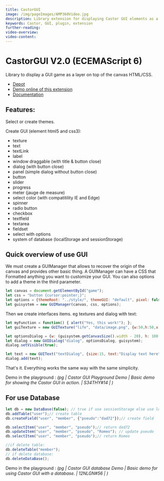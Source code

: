 ```yaml
---
title: CastorGUI
image: /img/pageImages/AMP360Video.jpg
description: Library extension for displaying Castor GUI elements as a layer on top of the canvas.
keywords: Castor, GUI, plugin, extension
further-reading:
video-overview: 
video-content:
---
```


# CastorGUI V2.0 (ECEMAScript 6)

Library to display a GUI game as a layer on top of the canvas HTML/CSS.

* [Depot](https://github.com/dad72/CastorGUI)
* [Demo online of this extension](https://www.babylon.actifgames.com/demoCastorGUI/)
* [Documentation](https://doc.babylonjs.com/extensions/)

## Features:

Select or create themes.

Create GUI (element html5 and css3):
* texture
* text
* textLink
* label
* window draggable (with title & button close)
* dialog (with button close)
* panel (simple dialog without button close)
* button
* slider
* progress
* meter (jauge de measure)
* select color (with compatitility IE and Edge)
* spinner
* radio button
* checkbox
* textfield
* textarea
* fieldset
* select with options
* system of database (localStorage and sessionStorage)

## Quick overview of use GUI

We must create a GUIManager that allows to recover the origin of the canvas and provides other basic thing.
A GUIManager can have a CSS that Formatted anything you want to customize your GUI.
You can also options to add a theme in the third parameter.

```javascript
let canvas = document.getElementById("game");
let css = "button {cursor:pointer;}";
let options = {themeRoot: "../style/", themeGUI: "default", pixel: false};
let guisystem = new GUIManager(canvas, css, options);
```
Then we create interfaces items. eg textures and dialog with text:

```javascript
let myFunction = function() { alert("Yes, this work!"); };
let guiTexture = new GUITexture("life", "data/image.png", {w:50,h:50,x:10,y:0}, guisystem, myFunction);

let optionsDialog = {w: (guisystem.getCanvasSize().width - 20), h: 100, x: 8, y: (guisystem.getCanvasSize().height - 110)};
let dialog = new GUIDialog("dialog", optionsDialog, guisystem);
dialog.setVisible(true);

let text = new GUIText("textDialog", {size:15, text:"Display text here"}, guisystem, false);
dialog.add(text);
```
That's it. Everything works the same way with the same simplicity.

Demo in the playground : _(pg | Castor GUI Playground Demo | Basic demo for showing the Castor GUI in action. | S34THY#14 | )_

## For use Database

```javascript
let db = new DataBase(false); // true if use sessionStorage else use localStorage (stockage temporary)
db.addTable("user");// create table
db.createField("user", "member", {"pseudo":"dad72"});// create field

db.selectItem("user", "member", "pseudo");// return dad72
db.updateItem("user", "member", "pseudo", "Romeo"); // update pseudo
db.selectItem("user", "member", "pseudo");// return Romeo

//if delete table:
db.deleteTable("member");
// if delete database:
db.deleteDataBase();
```

Demo in the playground :  _(pg | Castor GUI database Demo | Basic demo for using Castor GUI with a database. | 12NLGN#56 | )_